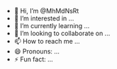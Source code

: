 - 👋 Hi, I’m @MhMdNsRt
- 👀 I’m interested in ...
- 🌱 I’m currently learning ...
- 💞️ I’m looking to collaborate on ...
- 📫 How to reach me ...
- 😄 Pronouns: ...
- ⚡ Fun fact: ...

<!---
MhMdNsRt/MhMdNsRt is a ✨ special ✨ repository because its `README.md` (this file) appears on your GitHub profile.
You can click the Preview link to take a look at your changes.
--->
